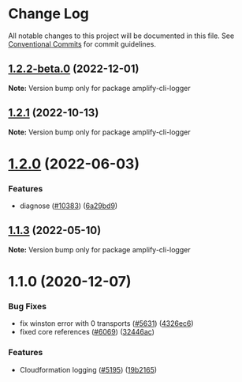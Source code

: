 # Change Log

All notable changes to this project will be documented in this file.
See [Conventional Commits](https://conventionalcommits.org) for commit guidelines.

## [1.2.2-beta.0](https://github.com/aws-amplify/amplify-cli/compare/amplify-cli-logger@1.2.1...amplify-cli-logger@1.2.2-beta.0) (2022-12-01)

**Note:** Version bump only for package amplify-cli-logger





## [1.2.1](https://github.com/aws-amplify/amplify-cli/compare/amplify-cli-logger@1.2.0...amplify-cli-logger@1.2.1) (2022-10-13)

**Note:** Version bump only for package amplify-cli-logger





# [1.2.0](https://github.com/aws-amplify/amplify-cli/compare/amplify-cli-logger@1.1.3...amplify-cli-logger@1.2.0) (2022-06-03)


### Features

* diagnose ([#10383](https://github.com/aws-amplify/amplify-cli/issues/10383)) ([6a29bd9](https://github.com/aws-amplify/amplify-cli/commit/6a29bd99886172baf420a95a0d6a7987c9ebd6bd))





## [1.1.3](https://github.com/aws-amplify/amplify-cli/compare/amplify-cli-logger@1.1.0...amplify-cli-logger@1.1.3) (2022-05-10)

**Note:** Version bump only for package amplify-cli-logger





# 1.1.0 (2020-12-07)


### Bug Fixes

* fix winston error with 0 transports ([#5631](https://github.com/aws-amplify/amplify-cli/issues/5631)) ([4326ec6](https://github.com/aws-amplify/amplify-cli/commit/4326ec6cf2a62580cd2646241463d20d7b7fb062))
* fixed core references ([#6069](https://github.com/aws-amplify/amplify-cli/issues/6069)) ([32446ac](https://github.com/aws-amplify/amplify-cli/commit/32446ac77a5064bee928544861b8a70fba556d51))


### Features

* Cloudformation logging ([#5195](https://github.com/aws-amplify/amplify-cli/issues/5195)) ([19b2165](https://github.com/aws-amplify/amplify-cli/commit/19b21651375848c0858328952852201da47b17bb))
